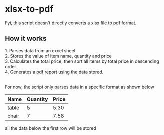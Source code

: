 ﻿# xlsx-to-pdf
<p>Fyi, this script doesn't directly converts a xlsx file to pdf format.</p>
<h2>How it works</h2>
1. Parses data from an excel sheet<br>
2. Stores the value of item name, quantity and price<br>
3. Calculates the total price, then sort all items by total price in descending order<br>
4. Generates a pdf report using the data stored.<br><br>

For now, the script only parses data in a specific format as shown below

|      Name     |    Quantity   |  Price   |
| ------------- | ------------- | -------- |
| table         | 5             | 5.30     |
| chair         | 7             | 7.58     |

all the data below the first row will be stored
